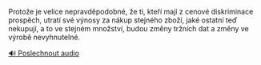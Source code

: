 
Protože je velice nepravděpodobné, že ti, kteří mají z cenové diskriminace prospěch, utratí své výnosy za nákup stejného zboží, jaké ostatní teď nekupují, a to ve stejném množství, budou změny tržních dat a změny ve výrobě nevyhnutelné.

[🔊 Poslechnout audio](/data/7-paragraphs/audio/chapter_72/para_007-Protoe-je-velice-nepravdpodobn-e-ti-kte-ma.mp3)
